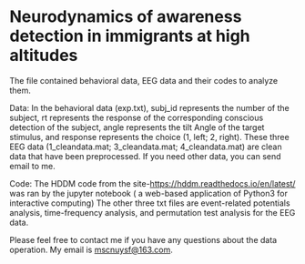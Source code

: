 # Neurodynamics of awareness detection in immigrants at high altitudes 
The file contained behavioral data, EEG data and their codes to analyze them.

Data:
In the behavioral data (exp.txt), subj_id represents the number of the subject, rt represents the response of the 
corresponding conscious detection of the subject, angle represents the tilt Angle of the target stimulus, 
and response represents the choice (1, left; 2, right).
These three EEG data (1_cleandata.mat; 3_cleandata.mat; 4_cleandata.mat) are clean data that have been 
preprocessed. If you need other data, you can send email to me.

Code:
The HDDM code from the site-https://hddm.readthedocs.io/en/latest/  was ran by the jupyter notebook (
a web-based application of Python3 for interactive computing)
The other three txt files are event-related potentials analysis, time-frequency analysis, and permutation test 
analysis for the EEG data.

Please feel free to contact me if you have any questions about the data operation. My email is mscnuysf@163.com.
